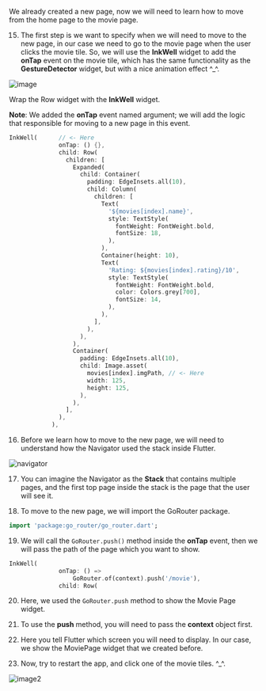 We already created a new page, now we will need to learn how to move from the home page to the movie page.

15. The first step is we want to specify when we will need to move to the new page, in our case we need to go to the movie page when the user clicks the movie tile. So, we will use the **InkWell** widget to add the **onTap** event on the movie tile, which has the same functionality as the **GestureDetector** widget, but with a nice animation effect ^\_^.

![image](https://lh6.googleusercontent.com/kot72_5VKV2laZStWICfrg8W0ZjJdyL_RVW6F00Tj68yEjD9q7ocgcN4t3beCCd9QMF1eQl07zW04JTJinzOhO7DWhZ0b4dVVOtlDTG-uimdJ-v6fYrm7z0CaE3bmTIAO-CtTDKI)

Wrap the Row widget with the **InkWell** widget.

**Note**: We added the **onTap** event named argument; we will add the logic that responsible for moving to a new page in this event.

```dart
InkWell(      // <- Here
              onTap: () {},
              child: Row(
                children: [
                  Expanded(
                    child: Container(
                      padding: EdgeInsets.all(10),
                      child: Column(
                        children: [
                          Text(
                            '${movies[index].name}',
                            style: TextStyle(
                              fontWeight: FontWeight.bold,
                              fontSize: 18,
                            ),
                          ),
                          Container(height: 10),
                          Text(
                            'Rating: ${movies[index].rating}/10',
                            style: TextStyle(
                              fontWeight: FontWeight.bold,
                              color: Colors.grey[700],
                              fontSize: 14,
                            ),
                          ),
                        ],
                      ),
                    ),
                  ),
                  Container(
                    padding: EdgeInsets.all(10),
                    child: Image.asset(
                      movies[index].imgPath, // <- Here
                      width: 125,
                      height: 125,
                    ),
                  ),
                ],
              ),
            ),
```

16. Before we learn how to move to the new page, we will need to understand how the Navigator used the stack inside Flutter.

![navigator](https://lh6.googleusercontent.com/9j26ZwF5PsAngBZSIryDVKsTNUdQ0WjAJrvms2gu2PlCh46Tloblb_yGOqowMnqFIwk0J24P6due0dlF_6SUeOlU2r_mcs45mHth8aWzfHLWTToHLMbcF_-HbsqS_doIkkn-VXzm)

17. You can imagine the Navigator as the **Stack** that contains multiple pages, and the first top page inside the stack is the page that the user will see it.

18. To move to the new page, we will import the GoRouter package.

```dart
import 'package:go_router/go_router.dart';
```

19. We will call the `GoRouter.push()` method inside the **onTap** event, then we will pass the path of the page which you want to show.

```dart
InkWell(
              onTap: () =>
                  GoRouter.of(context).push('/movie'),
              child: Row(
```

20. Here, we used the `GoRouter.push` method to show the Movie Page widget.
21. To use the **push** method, you will need to pass the **context** object first.
22. Here you tell Flutter which screen you will need to display. In our case, we show the MoviePage widget that we created before.

23. Now, try to restart the app, and click one of the movie tiles. ^\_^.

![image2](https://user-images.githubusercontent.com/24327781/142048432-eb1dd37c-c0ed-449a-a4f4-aa51e5320bfc.gif)
